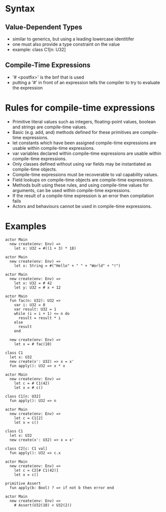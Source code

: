 # Syntax
## Value-Dependent Types
* similar to generics, but using a leading lowercase identitifer
* one must also provide a type constraint on the value
* example: class C1[n: U32]

## Compile-Time Expressions
* '# \<postfix\>' is the bnf that is used
* putting a '#' in front of an expression tells the compiler to try to evaluate the expression

# Rules for compile-time expressions

* Primitive literal values such as integers, floating-point values, boolean and strings are compile-time values.
* Basic (e.g. add, and) methods defined for these primitives are compile-time expressions.
* let constants which have been assigned compile-time expressions are usable within compile-time expressions.
* var variables declared within compile-time expressions are usable within compile-time expressions.
* Only classes defined without using var fields may be instantiated as compile-time objects.
* Compile-time expressions must be recoverable to val capability values.
* Field lookups on compile-time objects are compile-time expressions.
* Methods built using these rules, and using compile-time values for arguments, can be used within compile-time expressions.
* If the result of a compile-time expression is an error then compilation fails
* Actors and behaviours cannot be used in compile-time expressions.

# Examples
```pony
actor Main
  new create(env: Env) =>
    let x: U32 = #((1 + 3) * 18)
```

```pony
actor Main
  new create(env: Env) =>
    let x: String = #("Hello" + " " + "World" + "!")
```

```pony
actor Main
  new create(env: Env) =>
    let x: U32 = # 42
    let y: U32 = # x + 12
```

```pony
actor Main
  fun fac(n: U32): U32 =>
    var i: U32 = 0
    var result: U32 = 1
    while (i = i + 1) <= n do
      result = result * i
    else
      result
    end

  new create(env: Env) =>
    let x = # fac(10)
```

```pony
class C1
  let x: U32
  new create(x': U32) => x = x'
  fun apply(): U32 => x * x

actor Main
  new create(env: Env) =>
    let c = # C1(42)
    let x = # c()
```

```pony
class C1[n: U32]
  fun apply(): U32 => n

actor Main
  new create(env: Env) =>
    let c = C1[2]
    let x = c()
```

```pony
class C1
  let x: U32
  new create(x': U32) => x = x'

class C2[c: C1 val]
  fun apply(): U32 => c.x

actor Main
  new create(env: Env) =>
    let c = C2[# C1(42)]
    let x = c()
```

```pony
primitive Assert
  fun apply(b: Bool) ? => if not b then error end

actor Main
  new create(env: Env) =>
    # Assert(U32(10) < U32(2))
```
